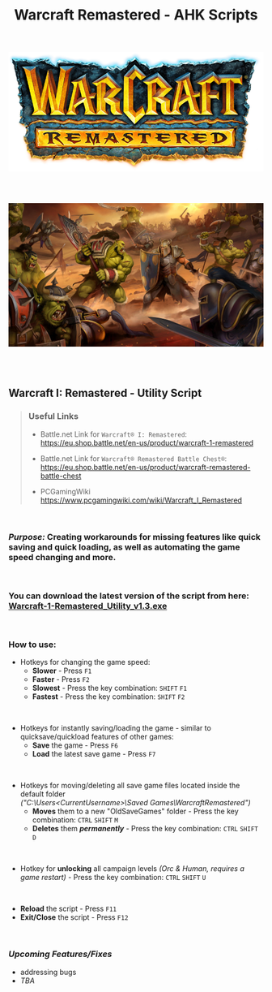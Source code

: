<div align="center">
  <h1>Warcraft Remastered - AHK Scripts</h1>
</div>

<br>

<h6  align="center">

<a href="https://eu.shop.battle.net/en-us/product/warcraft-remastered-battle-chest">
  <img align="center"
    src="https://raw.githubusercontent.com/RomulusMirauta/Warcraft_Scripts/refs/heads/main/img/Warcraft-I-Remastered_Logo.png"
    alt="Logo" />
</a>

<br><br>

<a href="https://eu.shop.battle.net/en-us/product/warcraft-1-remastered">
  <img align="center"
    src="https://raw.githubusercontent.com/RomulusMirauta/Warcraft_Scripts/refs/heads/main/img/Warcraft-I-Remastered_SplashArt.jpg"
    alt="Splash_Art" />
</a>

</h6>

<br>


## Warcraft I: Remastered - Utility Script

> ### Useful Links <br>
> - Battle.net Link for `Warcraft® I: Remastered`:<br>
> https://eu.shop.battle.net/en-us/product/warcraft-1-remastered<br>
>
> - Battle.net Link for `Warcraft® Remastered Battle Chest®`:<br>
> https://eu.shop.battle.net/en-us/product/warcraft-remastered-battle-chest <br>
> - PCGamingWiki <br> https://www.pcgamingwiki.com/wiki/Warcraft_I_Remastered

<br>

### ***Purpose:*** Creating workarounds for missing features like quick saving and quick loading, as well as automating the game speed changing and more.

<br>

### You can download the latest version of the script from here: <br> [Warcraft-1-Remastered_Utility_v1.3.exe](https://raw.githubusercontent.com/RomulusMirauta/Warcraft_Scripts/main/compiled/v1.3/Warcraft-1-Remastered_Utility_v1.3.exe)

<br>

### How to use:
- Hotkeys for changing the game speed:
  - **Slower** - Press `F1`
  - **Faster** - Press `F2`
  - **Slowest** - Press the key combination: `SHIFT` `F1`
  - **Fastest** - Press the key combination: `SHIFT` `F2`

<br>

- Hotkeys for instantly saving/loading the game - similar to quicksave/quickload features of other games:
  - **Save** the game - Press `F6`
  - **Load** the latest save game - Press `F7`<br>

<br>

- Hotkeys for moving/deleting all save game files located inside the default folder <br> *("C:\Users\<CurrentUsername>\Saved Games\WarcraftRemastered")*
  - **Moves** them to a new "OldSaveGames" folder - Press the key combination: `CTRL` `SHIFT` `M`
  - **Deletes** them ***permanently*** - Press the key combination: `CTRL` `SHIFT` `D`

<br>

- Hotkey for **unlocking** all campaign levels *(Orc & Human, requires a game restart)* - Press the key combination: `CTRL` `SHIFT` `U`

<br>

- **Reload** the script - Press `F11` 
- **Exit/Close** the script - Press `F12` 

<br>

### ***Upcoming Features/Fixes***
- addressing bugs
- *TBA*
